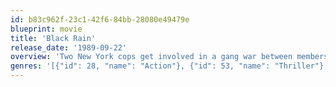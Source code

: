 ```yaml
---
id: b83c962f-23c1-42f6-84bb-28080e49479e
blueprint: movie
title: 'Black Rain'
release_date: '1989-09-22'
overview: 'Two New York cops get involved in a gang war between members of the Yakuza, the Japanese Mafia. They arrest one of their killers and are ordered to escort him back to Japan. In Japan, however, he manages to escape. As they try to track him down, they get deeper and deeper into the Japanese Mafia scene and they have to learn that they can only win by playing the game the Japanese way.'
genres: '[{"id": 28, "name": "Action"}, {"id": 53, "name": "Thriller"}, {"id": 80, "name": "Crime"}]'
---
```

